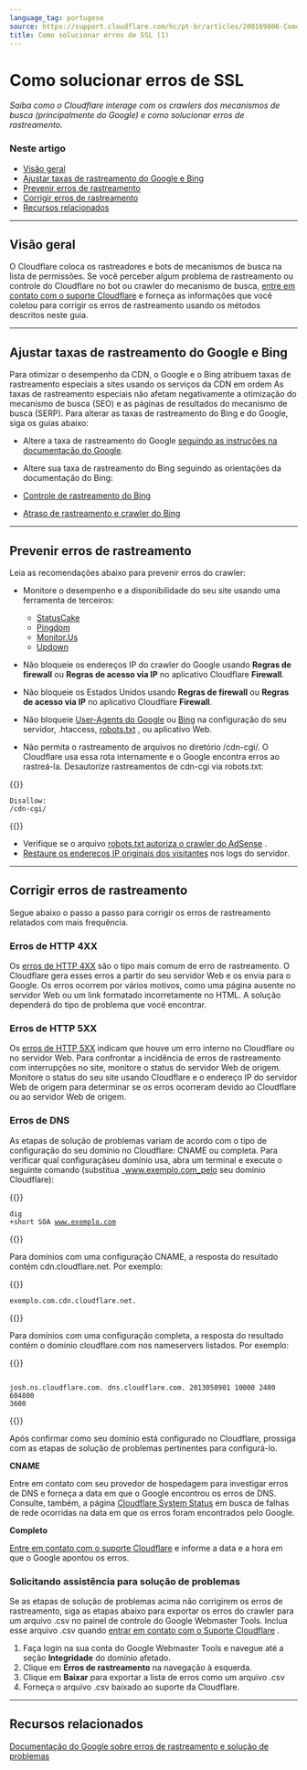 ```yaml
---
language_tag: portugese
source: https://support.cloudflare.com/hc/pt-br/articles/200169806-Como-solucionar-erros-de-SSL
title: Como solucionar erros de SSL (1)
---
```


# Como solucionar erros de SSL

_Saiba como o Cloudflare interage com os crawlers dos mecanismos de busca (principalmente do Google) e como solucionar erros de rastreamento._

### Neste artigo

-   [Visão geral](https://support.cloudflare.com/hc/pt-br/articles/200169806-Como-solucionar-erros-de-SSL#h_2a34f441-b447-44ea-a005-b3690e7a10bb)
-   [Ajustar taxas de rastreamento do Google e Bing](https://support.cloudflare.com/hc/pt-br/articles/200169806-Como-solucionar-erros-de-SSL#h_788dc59a-6fcd-4fb0-95fe-83c8e6a169ff)
-   [Prevenir erros de rastreamento](https://support.cloudflare.com/hc/pt-br/articles/200169806-Como-solucionar-erros-de-SSL#h_0038b632-a9b0-4ffd-a621-6770f6a17f00)
-   [Corrigir erros de rastreamento](https://support.cloudflare.com/hc/pt-br/articles/200169806-Como-solucionar-erros-de-SSL#h_3d7e8b91-2e5b-4c12-9ed4-8cc25be07790)
-   [Recursos relacionados](https://support.cloudflare.com/hc/pt-br/articles/200169806-Como-solucionar-erros-de-SSL#h_dc04971f-7f25-41ec-9b1d-33096cad773f)

___

## Visão geral

O Cloudflare coloca os rastreadores e bots de mecanismos de busca na lista de permissões. Se você perceber algum problema de rastreamento ou controle do Cloudflare no bot ou crawler do mecanismo de busca, [entre em contato com o suporte Cloudflare](https://support.cloudflare.com/hc/articles/200172476) e forneça as informações que você coletou para corrigir os erros de rastreamento usando os métodos descritos neste guia.

___

## Ajustar taxas de rastreamento do Google e Bing

Para otimizar o desempenho da CDN, o Google e o Bing atribuem taxas de rastreamento especiais a sites usando os serviços da CDN em ordem As taxas de rastreamento especiais não afetam negativamente a otimização do mecanismo de busca (SEO) e as páginas de resultados do mecanismo de busca (SERP). Para alterar as taxas de rastreamento do Bing e do Google, siga os guias abaixo:

-   Altere a taxa de rastreamento do Google [seguindo as instruções na documentação do Google](https://support.google.com/webmasters/answer/48620?hl=en).
-   Altere sua taxa de rastreamento do Bing seguindo as orientações da documentação do Bing:

-   [Controle de rastreamento do Bing](https://www.bing.com/webmaster/help/crawl-control-55a30302)
-   [Atraso de rastreamento e crawler do Bing](https://blogs.bing.com/webmaster/2009/08/10/crawl-delay-and-the-bing-crawler-msnbot)

___

## Prevenir erros de rastreamento

Leia as recomendações abaixo para prevenir erros do crawler:

-   Monitore o desempenho e a disponibilidade do seu site usando uma ferramenta de terceiros:
    -   [StatusCake](http://www.statuscake.com/)
    -   [Pingdom](http://www.pingdom.com/)
    -   [Monitor.Us](http://www.monitor.us/)
    -   [Updown](http://beta.updown.io/)

-   Não bloqueie os endereços IP do crawler do Google usando **Regras de firewall** ou **Regras de acesso via IP** no aplicativo Cloudflare **Firewall**.

-   Não bloqueie os Estados Unidos usando **Regras de firewall** ou **Regras de acesso via IP** no aplicativo Cloudflare **Firewall**.
-   Não bloqueie [User-Agents do Google](https://support.google.com/webmasters/answer/1061943) ou [Bing](https://www.bing.com/webmaster/help/which-crawlers-does-bing-use-8c184ec0) na configuração do seu servidor, .htaccess, [robots.txt](http://support.google.com/webmasters/bin/answer.py?answer=35303) , ou aplicativo Web.

-   Não permita o rastreamento de arquivos no diretório /cdn-cgi/. O Cloudflare usa essa rota internamente e o Google encontra erros ao rastreá-la. Desautorize rastreamentos de cdn-cgi via robots.txt:


{{<raw>}}<pre class="CodeBlock CodeBlock-with-rows CodeBlock-scrolls-horizontally CodeBlock-is-light-in-light-theme CodeBlock--language-txt" language="txt"><code><span class="CodeBlock--rows"><span class="CodeBlock--rows-content"><span class="CodeBlock--row"><span class="CodeBlock--row-indicator"></span><div class="CodeBlock--row-content"><span class="CodeBlock--token-plain">Disallow: /cdn-cgi/</span></div></span></span></span></code></pre>{{</raw>}}

-   Verifique se o arquivo [robots.txt autoriza o crawler do AdSense](http://support.google.com/webmasters/bin/answer.py?hl=en&answer=1061943) .
-   [Restaure os endereços IP originais dos visitantes](https://support.cloudflare.com/hc/articles/200170916) nos logs do servidor.

___

## Corrigir erros de rastreamento

Segue abaixo o passo a passo para corrigir os erros de rastreamento relatados com mais frequência.

### Erros de HTTP 4XX

Os [erros de HTTP 4XX](https://support.cloudflare.com/hc/articles/115003014512) são o tipo mais comum de erro de rastreamento. O Cloudflare gera esses erros a partir do seu servidor Web e os envia para o Google. Os erros ocorrem por vários motivos, como uma página ausente no servidor Web ou um link formatado incorretamente no HTML. A solução dependerá do tipo de problema que você encontrar.

### Erros de HTTP 5XX

Os [erros de HTTP 5XX](https://support.cloudflare.com/hc/articles/115003011431) indicam que houve um erro interno no Cloudflare ou no servidor Web. Para confrontar a incidência de erros de rastreamento com interrupções no site, monitore o status do servidor Web de origem. Monitore o status do seu site usando Cloudflare e o endereço IP do servidor Web de origem para determinar se os erros ocorreram devido ao Cloudflare ou ao servidor Web de origem.

### Erros de DNS

As etapas de solução de problemas variam de acordo com o tipo de configuração do seu domínio no Cloudflare: CNAME ou completa. Para verificar qual configuraçãseu domínio usa, abra um terminal e execute o seguinte comando (substitua _www.exemplo.com_pelo seu domínio Cloudflare):


{{<raw>}}<pre class="CodeBlock CodeBlock-with-rows CodeBlock-scrolls-horizontally CodeBlock-is-light-in-light-theme CodeBlock--language-txt" language="txt"><code><span class="CodeBlock--rows"><span class="CodeBlock--rows-content"><span class="CodeBlock--row"><span class="CodeBlock--row-indicator"></span><div class="CodeBlock--row-content"><span class="CodeBlock--token-plain">dig +short SOA www.exemplo.com</span></div></span></span></span></code></pre>{{</raw>}}

Para domínios com uma configuração CNAME, a resposta do resultado contém cdn.cloudflare.net. Por exemplo:


{{<raw>}}<pre class="CodeBlock CodeBlock-with-rows CodeBlock-scrolls-horizontally CodeBlock-is-light-in-light-theme CodeBlock--language-txt" language="txt"><code><span class="CodeBlock--rows"><span class="CodeBlock--rows-content"><span class="CodeBlock--row"><span class="CodeBlock--row-indicator"></span><div class="CodeBlock--row-content"><span class="CodeBlock--token-plain">exemplo.com.cdn.cloudflare.net.</span></div></span></span></span></code></pre>{{</raw>}}

Para domínios com uma configuração completa, a resposta do resultado contém o domínio cloudflare.com nos nameservers listados. Por exemplo:


{{<raw>}}<pre class="CodeBlock CodeBlock-with-rows CodeBlock-scrolls-horizontally CodeBlock-is-light-in-light-theme CodeBlock--language-txt" language="txt"><code><span class="CodeBlock--rows"><span class="CodeBlock--rows-content"><span class="CodeBlock--row"><span class="CodeBlock--row-indicator"></span><div class="CodeBlock--row-content"><span class="CodeBlock--token-plain">  josh.ns.cloudflare.com. dns.cloudflare.com. 2013050901 10000 2400 604800 3600</span></div></span></span></span></code></pre>{{</raw>}}

Após confirmar como seu domínio está configurado no Cloudflare, prossiga com as etapas de solução de problemas pertinentes para configurá-lo.

**CNAME**

Entre em contato com seu provedor de hospedagem para investigar erros de DNS e forneça a data em que o Google encontrou os erros de DNS. Consulte, também, a página [Cloudflare System Status](http://www.cloudflare.com/system-status) em busca de falhas de rede ocorridas na data em que os erros foram encontrados pelo Google.

**Completo**

[Entre em contato com o suporte Cloudflare](https://support.cloudflare.com/hc/articles/200172476) e informe a data e a hora em que o Google apontou os erros.

### Solicitando assistência para solução de problemas

Se as etapas de solução de problemas acima não corrigirem os erros de rastreamento, siga as etapas abaixo para exportar os erros do crawler para um arquivo .csv no painel de controle do Google Webmaster Tools. Inclua esse arquivo .csv quando [entrar em contato com o Suporte Cloudflare](https://support.cloudflare.com/hc/articles/200172476) .

1.  Faça login na sua conta do Google Webmaster Tools e navegue até a seção **Integridade** do domínio afetado.
2.  Clique em **Erros de rastreamento** na navegação à esquerda.
3.  Clique em **Baixar** para exportar a lista de erros como um arquivo .csv
4.  Forneça o arquivo .csv baixado ao suporte da Cloudflare.

___

## Recursos relacionados

[Documentação do Google sobre erros de rastreamento e solução de problemas](https://support.google.com/webmasters/answer/7440203#not_found_404)
